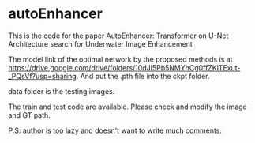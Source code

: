 # autoEnhancer
This is the code for the paper AutoEnhancer: Transformer on U-Net Architecture search for Underwater Image Enhancement

The model link of the optimal network by the proposed methods is at https://drive.google.com/drive/folders/10dJI5Pb5NMYhCg0ffZKlTExut-_PQsVf?usp=sharing. And put the .pth file into the ckpt folder.

data folder is the testing images.

The train and test code are available. Please check and modify the image and GT path. 

P.S: author is too lazy and doesn't want to write much comments.
